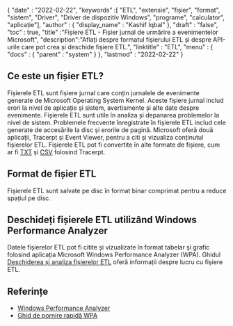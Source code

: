 {
  "date" : "2022-02-22",
  "keywords" :[ "ETL", "extensie", "fișier", "format", "sistem", "Driver", "Driver de dispozitiv Windows", "programe", "calculator", "aplicație"],
  "author" : {
    "display_name" : "Kashif Iqbal"
},
  "draft" : "false",
  "toc" : true,
  "title" :"Fișiere ETL - Fișier jurnal de urmărire a evenimentelor Microsoft",
  "description":"Aflați despre formatul fișierului ETL și despre API-urile care pot crea și deschide fișiere ETL.",
  "linktitle" : "ETL",
  "menu" : {
    "docs" : {
      "parent" : "system"
}
},
  "lastmod" : "2022-02-22"
}

## Ce este un fișier ETL?

Fișierele ETL sunt fișiere jurnal care conțin jurnalele de evenimente generate de Microsoft Operating System Kernel. Aceste fișiere jurnal includ erori la nivel de aplicație și sistem, avertismente și alte date despre evenimente. Fișierele ETL sunt utile în analiza și depanarea problemelor la nivel de sistem. Problemele frecvente înregistrate în fișierele ETL includ cele generate de accesările la disc și erorile de pagină. Microsoft oferă două aplicații, Tracerpt și Event Viewer, pentru a citi și vizualiza conținutul fișierelor ETL. Fișierele ETL pot fi convertite în alte formate de fișiere, cum ar fi [TXT](/ro/word-processing/txt/) și [CSV](/ro/spreadsheet/csv/) folosind Tracerpt.

## Format de fișier ETL

Fișierele ETL sunt salvate pe disc în format binar comprimat pentru a reduce spațiul pe disc.

## Deschideți fișierele ETL utilizând Windows Performance Analyzer

Datele fișierelor ETL pot fi citite și vizualizate în format tabelar și grafic folosind aplicația Microsoft Windows Performance Analyzer (WPA). Ghidul [Deschiderea și analiza fișierelor ETL](https://learn.microsoft.com/en-us/windows-hardware/test/wpt/opening-and-analyzing-etl-files-in-wpa) oferă informații despre lucru cu fișiere ETL.

## Referințe

* [Windows Performance Analyzer](https://learn.microsoft.com/en-us/windows-hardware/test/wpt/getting-started--windows-performance-analyzer--wpa-)
* [Ghid de pornire rapidă WPA](https://learn.microsoft.com/en-us/windows-hardware/test/wpt/wpa-quick-start-guide)

